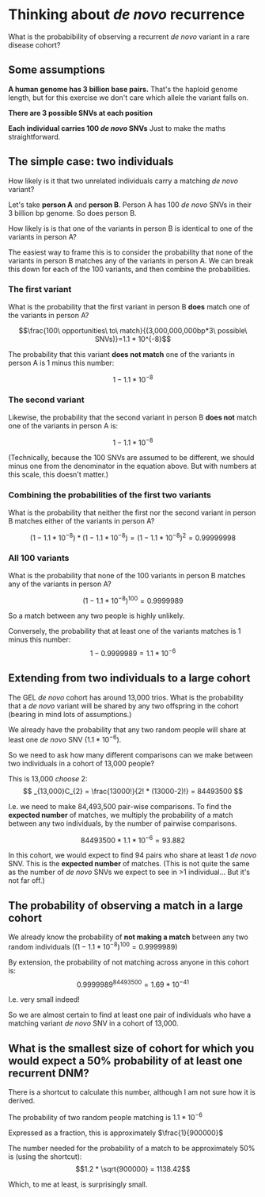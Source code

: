 # Thinking about *de novo* recurrence
What is the probabibility of observing a recurrent *de novo* variant in a rare disease cohort?

## Some assumptions
**A human genome has 3 billion base pairs.**
That's the haploid genome length, but for this exercise we don't care which allele the variant falls on.

**There are 3 possible SNVs at each position**

**Each individual carries 100 *de novo* SNVs**
Just to make the maths straightforward.

## The simple case: two individuals
How likely is it that two unrelated individuals carry a matching *de novo* variant?

Let's take **person A** and **person B**.
Person A has 100 *de novo* SNVs in their 3 billion bp genome. 
So does person B.

How likely is is that one of the variants in person B is identical to one of the variants in person A?

The easiest way to frame this is to consider the probability that none of the variants in person B matches any of the variants in person A.
We can break this down for each of the 100 variants, and then combine the probabilities.

### The first variant
What is the probability that the first variant in person B **does** match one of the variants in person A?

$$\frac{100\ opportunities\ to\ match}{(3,000,000,000bp*3\ possible\ SNVs)}=1.1 * 10^{-8}$$

The probability that this variant **does not match** one of the variants in person A is 1 minus this number:

$$1 - 1.1 * 10^{-8}$$

### The second variant

Likewise, the probability that the second variant in person B **does not** match one of the variants in person A is:

$$ 1 - 1.1 * 10^{-8} $$

(Technically, because the 100 SNVs are assumed to be different, we should minus one from the denominator in the equation above.
But with numbers at this scale, this doesn't matter.)

### Combining the probabilities of the first two variants
What is the probability that neither the first nor the second variant in person B matches either of the variants in person A?

$$(1 - 1.1 * 10^{-8})  * (1 - 1.1 * 10^{-8}) = (1 - 1.1 * 10^{-8})^{2} = 0.99999998$$

### All 100 variants
What is the probability that none of the 100 variants in person B matches any of the variants in person A?

$$(1 - 1.1 * 10^{-8})^{100}=0.9999989$$

So a match between any two people is highly unlikely.

Conversely, the probability that at least one of the variants matches is 1 minus this number:
$$1-0.9999989 = 1.1*10^{-6}$$

## Extending from two individuals to a large cohort
The GEL *de novo* cohort has around 13,000 trios.
What is the probability that a *de novo* variant will be shared by any two offspring in the cohort (bearing in mind lots of assumptions.)

We already have the probability that any two random people will share at least one *de novo* SNV ($1.1*10^{-6}$).

So we need to ask how many different comparisons can we make between two individuals in a cohort of 13,000 people?

This is 13,000 *choose* 2:
$$ _{13,000}C_{2} = \frac{13000!}{2! * (13000-2)!} = 84493500 $$

I.e. we need to make 84,493,500 pair-wise comparisons.
To find the **expected number** of matches, we multiply the probability of a match between any two individuals, by the number of pairwise comparisons.

$$ 84493500 * 1.1*10^{-6} = 93.882 $$

In this cohort, we would expect to find 94 pairs who share at least 1 *de novo* SNV.
This is the **expected number** of matches.
(This is not quite the same as the number of *de novo* SNVs we expect to see in >1 individual... But it's not far off.)

## The probability of observing a match in a large cohort
We already know the probability of **not making a match** between any two random individuals ($(1 - 1.1 * 10^{-8})^{100}=0.9999989$)

By extension, the probability of not matching across anyone in this cohort is:
$$ 0.9999989^{84493500} = 1.69 * 10^{-41}$$

I.e. very small indeed!

So we are almost certain to find at least one pair of individuals who have a matching variant *de novo* SNV in a cohort of 13,000.

## What is the smallest size of cohort for which you would expect a 50% probability of at least one recurrent DNM?
There is a shortcut to calculate this number, although I am not sure how it is derived.

The probability of two random people matching is $1.1*10^{-6}$

Expressed as a fraction, this is approximately $\frac{1}{900000}$

The number needed for the probability of a match to be approximately 50% is (using the shortcut):
$$1.2 * \sqrt{900000} = 1138.42$$

Which, to me at least, is surprisingly small.